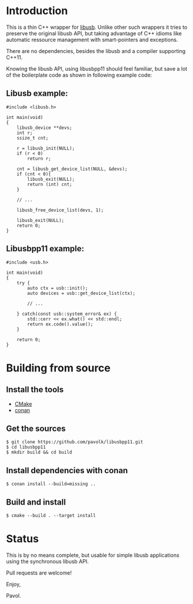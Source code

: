 # Introduction

This is a thin C++ wrapper for [libusb](https://github.com/libusb/libusb.git). Unlike other such wrappers it tries to preserve the original libusb API, but taking advantage of C++ idioms like automatic ressource management with smart-pointers and exceptions.

There are no dependencies, besides the libusb and a compiler supporting C++11.

Knowing the libusb API, using libusbpp11 should feel familiar, but save a lot of the boilerplate code as shown in following example code:

## Libusb example:

```
#include <libusb.h>

int main(void)
{
	libusb_device **devs;
	int r;
	ssize_t cnt;

	r = libusb_init(NULL);
	if (r < 0)
		return r;

	cnt = libusb_get_device_list(NULL, &devs);
	if (cnt < 0){
		libusb_exit(NULL);
		return (int) cnt;
	}

	// ...
	
	libusb_free_device_list(devs, 1);

	libusb_exit(NULL);
	return 0;
}
```

## Libusbpp11 example:

```
#include <usb.h>

int main(void)
{
	try {
		auto ctx = usb::init();
		auto devices = usb::get_device_list(ctx);

		// ...
		
	} catch(const usb::system_error& ex) {
		std::cerr << ex.what() << std::endl;
		return ex.code().value();
	}
	
	return 0;
}
```
# Building from source

## Install the tools

* [CMake](https://cmake.org/download/) 
* [conan](https://conan.io/downloads.html)

## Get the sources

```
$ git clone https://github.com/pavolk/libusbpp11.git
$ cd libusbpp11
$ mkdir build && cd build
```

## Install dependencies with conan

```
$ conan install --build=missing ..
```

## Build and install

```
$ cmake --build . --target install
```

# Status 

This is by no means complete, but usable for simple libusb applications using the synchronous libusb API.

Pull requests are welcome! 

Enjoy,

Pavol.
